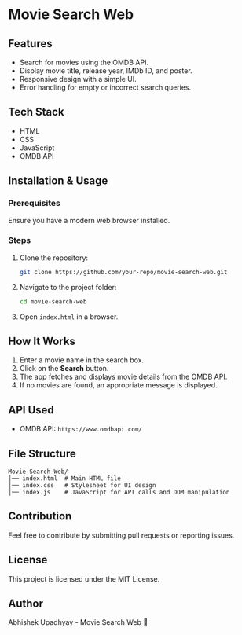 # Movie Search Web

## Features
- Search for movies using the OMDB API.
- Display movie title, release year, IMDb ID, and poster.
- Responsive design with a simple UI.
- Error handling for empty or incorrect search queries.

## Tech Stack
- HTML
- CSS
- JavaScript
- OMDB API

## Installation & Usage
### Prerequisites
Ensure you have a modern web browser installed.

### Steps
1. Clone the repository:
   ```sh
   git clone https://github.com/your-repo/movie-search-web.git
   ```
2. Navigate to the project folder:
   ```sh
   cd movie-search-web
   ```
3. Open `index.html` in a browser.

## How It Works
1. Enter a movie name in the search box.
2. Click on the **Search** button.
3. The app fetches and displays movie details from the OMDB API.
4. If no movies are found, an appropriate message is displayed.

## API Used
- OMDB API: `https://www.omdbapi.com/`

## File Structure
```
Movie-Search-Web/
│── index.html  # Main HTML file
│── index.css   # Stylesheet for UI design
│── index.js    # JavaScript for API calls and DOM manipulation
```

## Contribution
Feel free to contribute by submitting pull requests or reporting issues.

## License
This project is licensed under the MIT License.

## Author
Abhishek Upadhyay - Movie Search Web 🚀

